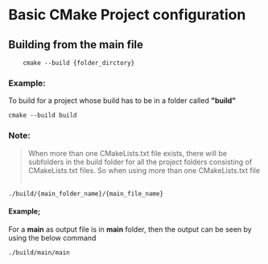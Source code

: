 # Basic CMake Project configuration

## Building from the main file
~~~
    cmake --build {folder_dirctory}
~~~

### Example: 
To build for a project whose build has to be in a folder called **"build"**
~~~
cmake --build build
~~~

### Note:
> When more than one CMakeLists.txt file exists, there will be subfolders in the build folder for all the project folders consisting of CMakeLists.txt files. 
So when using more than one CMakeLists.txt file <br><br>  
~~~
./build/{main_folder_name}/{main_file_name}
~~~

#### Example;
For a **main** as output file is in **main** folder, then the output can be seen by using the below command
~~~
./build/main/main
~~~

